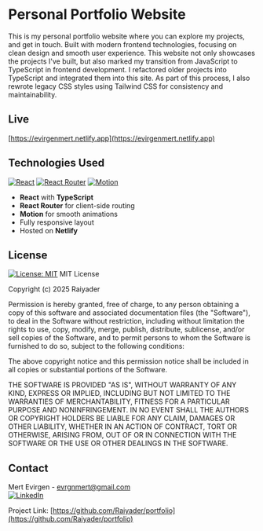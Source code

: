 # Personal Portfolio Website

This is my personal portfolio website where you can explore my projects, and get in touch. Built with modern frontend technologies, focusing on clean design and smooth user experience. This website not only showcases the projects I've built, but also marked my transition from JavaScript to TypeScript in frontend development. I refactored older projects into TypeScript and integrated them into this site. As part of this process, I also rewrote legacy CSS styles using Tailwind CSS for consistency and maintainability.

## Live

[https://evirgenmert.netlify.app](https://evirgenmert.netlify.app)

## Technologies Used

[![React](https://img.shields.io/badge/react-%2320232a.svg?style=for-the-badge&logo=react&logoColor=%2361DAFB)](https://react.dev/)
[![React Router](https://img.shields.io/badge/React_Router-CA4245?style=for-the-badge&logo=react-router&logoColor=white)](https://reactrouter.com/)
[![Motion](https://img.shields.io/badge/Motion-%23fff42b?style=for-the-badge&logo=motion&logoColor=black)](https://motion.dev/)

- **React** with **TypeScript**
- **React Router** for client-side routing
- **Motion** for smooth animations
- Fully responsive layout
- Hosted on **Netlify**

## License

[![License: MIT](https://img.shields.io/badge/License-MIT-yellow.svg)](https://opensource.org/licenses/MIT)
MIT License

Copyright (c) 2025 Raiyader

Permission is hereby granted, free of charge, to any person obtaining a copy
of this software and associated documentation files (the "Software"), to deal
in the Software without restriction, including without limitation the rights
to use, copy, modify, merge, publish, distribute, sublicense, and/or sell
copies of the Software, and to permit persons to whom the Software is
furnished to do so, subject to the following conditions:

The above copyright notice and this permission notice shall be included in all
copies or substantial portions of the Software.

THE SOFTWARE IS PROVIDED "AS IS", WITHOUT WARRANTY OF ANY KIND, EXPRESS OR
IMPLIED, INCLUDING BUT NOT LIMITED TO THE WARRANTIES OF MERCHANTABILITY,
FITNESS FOR A PARTICULAR PURPOSE AND NONINFRINGEMENT. IN NO EVENT SHALL THE
AUTHORS OR COPYRIGHT HOLDERS BE LIABLE FOR ANY CLAIM, DAMAGES OR OTHER
LIABILITY, WHETHER IN AN ACTION OF CONTRACT, TORT OR OTHERWISE, ARISING FROM,
OUT OF OR IN CONNECTION WITH THE SOFTWARE OR THE USE OR OTHER DEALINGS IN THE
SOFTWARE.

## Contact

Mert Evirgen - [evrgnmert@gmail.com](mailto:evrgnmert@gmail.com)  
[![LinkedIn](https://img.shields.io/badge/linkedin-%230077B5.svg?style=for-the-badge&logo=linkedin&logoColor=white)](https://www.linkedin.com/in/evirgenmert/)

Project Link: [https://github.com/Raiyader/portfolio](https://github.com/Raiyader/portfolio)
